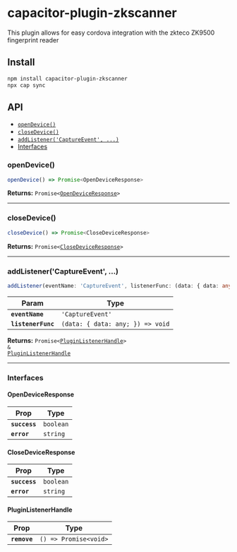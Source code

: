 # capacitor-plugin-zkscanner

This plugin allows for easy cordova integration with the zkteco ZK9500 fingerprint reader

## Install

```bash
npm install capacitor-plugin-zkscanner
npx cap sync
```

## API

<docgen-index>

* [`openDevice()`](#opendevice)
* [`closeDevice()`](#closedevice)
* [`addListener('CaptureEvent', ...)`](#addlistenercaptureevent)
* [Interfaces](#interfaces)

</docgen-index>

<docgen-api>
<!--Update the source file JSDoc comments and rerun docgen to update the docs below-->

### openDevice()

```typescript
openDevice() => Promise<OpenDeviceResponse>
```

**Returns:** <code>Promise&lt;<a href="#opendeviceresponse">OpenDeviceResponse</a>&gt;</code>

--------------------


### closeDevice()

```typescript
closeDevice() => Promise<CloseDeviceResponse>
```

**Returns:** <code>Promise&lt;<a href="#closedeviceresponse">CloseDeviceResponse</a>&gt;</code>

--------------------


### addListener('CaptureEvent', ...)

```typescript
addListener(eventName: 'CaptureEvent', listenerFunc: (data: { data: any; }) => void) => Promise<PluginListenerHandle> & PluginListenerHandle
```

| Param              | Type                                           |
| ------------------ | ---------------------------------------------- |
| **`eventName`**    | <code>'CaptureEvent'</code>                    |
| **`listenerFunc`** | <code>(data: { data: any; }) =&gt; void</code> |

**Returns:** <code>Promise&lt;<a href="#pluginlistenerhandle">PluginListenerHandle</a>&gt; & <a href="#pluginlistenerhandle">PluginListenerHandle</a></code>

--------------------


### Interfaces


#### OpenDeviceResponse

| Prop          | Type                 |
| ------------- | -------------------- |
| **`success`** | <code>boolean</code> |
| **`error`**   | <code>string</code>  |


#### CloseDeviceResponse

| Prop          | Type                 |
| ------------- | -------------------- |
| **`success`** | <code>boolean</code> |
| **`error`**   | <code>string</code>  |


#### PluginListenerHandle

| Prop         | Type                                      |
| ------------ | ----------------------------------------- |
| **`remove`** | <code>() =&gt; Promise&lt;void&gt;</code> |

</docgen-api>
